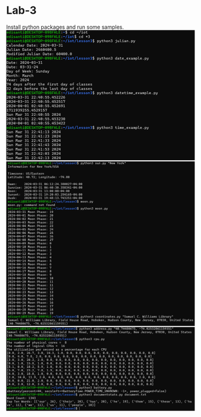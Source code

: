 # Lab-3
Install python packages and run some samples.
![image](/Lab-3/Screenshots/julian-time.png)
![image](/Lab-3/Screenshots/sun-coords.png)
![image](/Lab-3/Screenshots/address-docstats.png)
